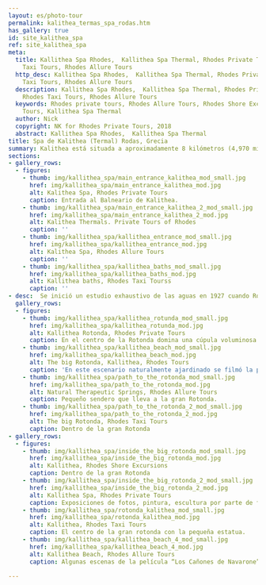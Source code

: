 ```yaml
---
layout: es/photo-tour
permalink: kalithea_termas_spa_rodas.htm
has_gallery: true
id: site_kalithea_spa
ref: site_kalithea_spa
meta:
  title: Kallithea Spa Rhodes,  Kallithea Spa Thermal, Rhodes Private Tours, Rhodes
    Taxi Tours, Rhodes Allure Tours
  http_desc: Kallithea Spa Rhodes,  Kallithea Spa Thermal, Rhodes Private Tours, Rhodes
    Taxi Tours, Rhodes Allure Tours
  description: Kallithea Spa Rhodes,  Kallithea Spa Thermal, Rhodes Private Tours,
    Rhodes Taxi Tours, Rhodes Allure Tours
  keywords: Rhodes private tours, Rhodes Allure Tours, Rhodes Shore Excursions, Taxi
    Tours, Kallithea Spa Thermal
  author: Nick
  copyright: NK for Rhodes Private Tours, 2018
  abstract: Kallithea Spa Rhodes,  Kallithea Spa Thermal
title: Spa de Kalithea (Termal) Rodas, Grecia
summary: Kalithea está situada a aproximadamente 8 kilómetros (4,970 millas) de la ciudad de Rodas sobre la costa este de la isla. La Bahía de Kalithea ha sido famosa por mucho tiempo por sus aguas medicinales que brotan de las rocas vecinas.
sections:
- gallery_rows:
  - figures:
    - thumb: img/kallithea_spa/main_entrance_kalithea_mod_small.jpg
      href: img/kallithea_spa/main_entrance_kalithea_mod.jpg
      alt: Kalithea Spa, Rhodes Private Tours
      caption: Entrada al Balneario de Kalithea.
    - thumb: img/kallithea_spa/main_entrance_kalithea_2_mod_small.jpg
      href: img/kallithea_spa/main_entrance_kalithea_2_mod.jpg
      alt: Kalithea Thermals. Private Tours of Rhodes
      caption: ''
    - thumb: img/kallithea_spa/kallithea_entrance_mod_small.jpg
      href: img/kallithea_spa/kallithea_entrance_mod.jpg
      alt: Kalithea Spa, Rhodes Allure Tours
      caption: ''
    - thumb: img/kallithea_spa/kallithea_baths_mod_small.jpg
      href: img/kallithea_spa/kallithea_baths_mod.jpg
      alt: Kallithea baths, Rhodes Taxi Tourss
      caption: ''
- desc:  Se inició un estudio exhaustivo de las aguas en 1927 cuando Rodas se hallaba bajo la ocupación italiana. Los resultados de dicho estudio revelaron que las aguas de la Bahía Kalithea contenían un variedad de propiedades importantes por lo que se propuso el desarrollo de la zona. El famoso arquitecto Pietro Lombardi fue asignado para diseñar la Institución de Balneario (Spa) Termal en 1928. Sus planos para el Balneario Termal de Kalithea fueron considerados entre las mejores composiciones arquitectónicas de la época.
  gallery_rows:
  - figures:
    - thumb: img/kallithea_spa/kallithea_rotunda_mod_small.jpg
      href: img/kallithea_spa/kallithea_rotunda_mod.jpg
      alt: Kallithea Rotonda, Rhodes Private Tours
      caption: En el centro de la Rotonda domina una cúpula voluminosa e impresionante con una intrincada decoración. Aquí están los baños de las siete fuentes cuyas aguas fluyen del mismo número de manantiales.
    - thumb: img/kallithea_spa/kallithea_beach_mod_small.jpg
      href: img/kallithea_spa/kallithea_beach_mod.jpg
      alt: The big Rotonda, Kallithea, Rhodes Tours
      caption: 'En este escenario naturalmente ajardinado se filmó la película con Telly Savalas y Roger Moore, “Escape to Athena” (“Escape a Atenas”).'
    - thumb: img/kallithea_spa/path_to_the_rotonda_mod_small.jpg
      href: img/kallithea_spa/path_to_the_rotonda_mod.jpg
      alt: Natural Therapeutic Springs, Rhodes Allure Tours
      caption: Pequeño sendero que lleva a la gran Rotonda.
    - thumb: img/kallithea_spa/path_to_the_rotonda_2_mod_small.jpg
      href: img/kallithea_spa/path_to_the_rotonda_2_mod.jpg
      alt: The big Rotonda, Rhodes Taxi Tours
      caption: Dentro de la gran Rotonda
- gallery_rows:
  - figures:
    - thumb: img/kallithea_spa/inside_the_big_rotonda_mod_small.jpg
      href: img/kallithea_spa/inside_the_big_rotonda_mod.jpg
      alt: Kallithea, Rhodes Shore Excursions
      caption: Dentro de la gran Rotonda
    - thumb: img/kallithea_spa/inside_the_big_rotonda_2_mod_small.jpg
      href: img/kallithea_spa/inside_the_big_rotonda_2_mod.jpg
      alt: Kallithea Spa, Rhodes Private Tours
      caption: Exposiciones de fotos, pintura, escultura por parte de famosos artistas de la isla.
    - thumb: img/kallithea_spa/rotonda_kalithea_mod_small.jpg
      href: img/kallithea_spa/rotonda_kalithea_mod.jpg
      alt: Kallithea, Rhodes Taxi Tours
      caption: El centro de la gran rotonda con la pequeña estatua.
    - thumb: img/kallithea_spa/kallithea_beach_4_mod_small.jpg
      href: img/kallithea_spa/kallithea_beach_4_mod.jpg
      alt: Kallithea Beach, Rhodes Allure Tours
      caption: Algunas escenas de la película “Los Cañones de Navarone” también fueron filmadas ahí.

---
```

